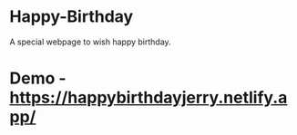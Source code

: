 # Happy-Birthday
A special webpage to wish happy birthday.




# Demo - https://happybirthdayjerry.netlify.app/
